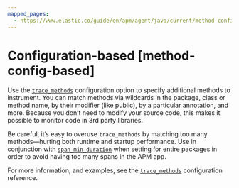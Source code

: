```yaml
---
mapped_pages:
  - https://www.elastic.co/guide/en/apm/agent/java/current/method-config-based.html
---
```


# Configuration-based [method-config-based]

Use the [`trace_methods`](/reference/config-core.md#config-trace-methods) configuration option to specify additional methods to instrument. You can match methods via wildcards in the package, class or method name, by their modifier (like public), by a particular annotation, and more. Because you don’t need to modify your source code, this makes it possible to monitor code in 3rd party libraries.

Be careful, it’s easy to overuse `trace_methods` by matching too many methods—​hurting both runtime and startup performance. Use in conjunction with [`span_min_duration`](/reference/config-core.md#config-span-min-duration) when setting for entire packages in order to avoid having too many spans in the APM app.

For more information, and examples, see the [`trace_methods`](/reference/config-core.md#config-trace-methods) configuration reference.

